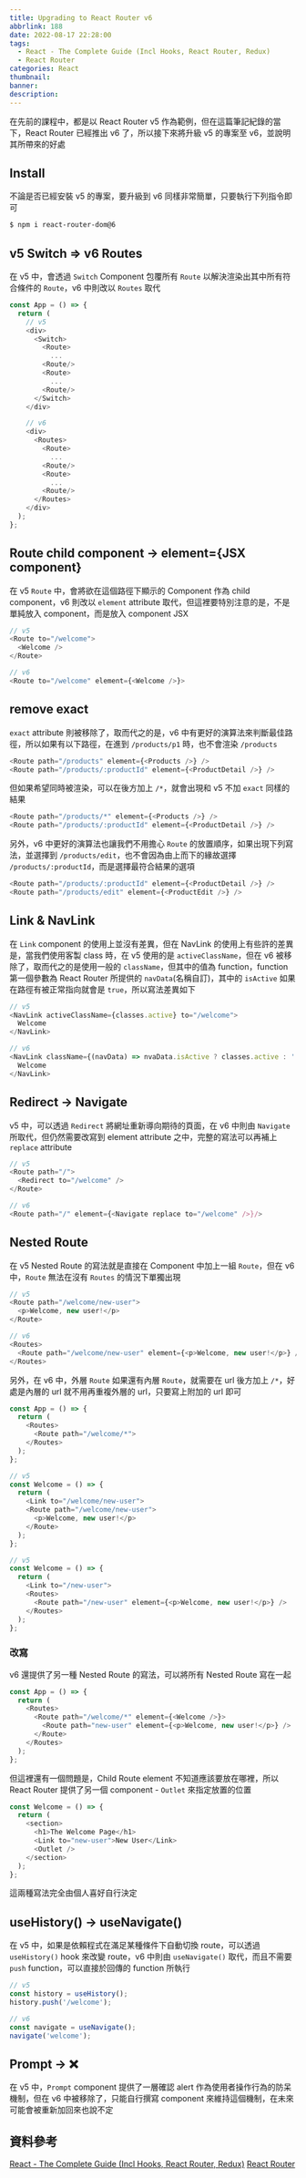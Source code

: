 ```yaml
---
title: Upgrading to React Router v6
abbrlink: 188
date: 2022-08-17 22:28:00
tags:
  - React - The Complete Guide (Incl Hooks, React Router, Redux)
  - React Router
categories: React
thumbnail:
banner:
description:
---
```


在先前的課程中，都是以 React Router v5 作為範例，但在這篇筆記紀錄的當下，React Router 已經推出 v6 了，所以接下來將升級 v5 的專案至 v6，並說明其所帶來的好處

<!-- more -->

## Install

不論是否已經安裝 v5 的專案，要升級到 v6 同樣非常簡單，只要執行下列指令即可

```bash
$ npm i react-router-dom@6
```

## v5 Switch => v6 Routes

在 v5 中，會透過 `Switch` Component 包覆所有 `Route` 以解決渲染出其中所有符合條件的 `Route`，v6 中則改以 `Routes` 取代

```js
const App = () => {
  return (
    // v5
    <div>
      <Switch>
        <Route>
          ...
        <Route/>
        <Route>
          ...
        <Route/>
      </Switch>
    </div>

    // v6
    <div>
      <Routes>
        <Route>
          ...
        <Route/>
        <Route>
          ...
        <Route/>
      </Routes>
    </div>
  );
};
```

## Route child component -> element={JSX component}

在 v5 `Route` 中，會將欲在這個路徑下顯示的 Component 作為 child component，v6 則改以 `element` attribute 取代，但這裡要特別注意的是，不是單純放入 component，而是放入 component JSX

```js
// v5
<Route to="/welcome">
  <Welcome />
</Route>

// v6
<Route to="/welcome" element={<Welcome />}>
```

## remove exact

`exact` attribute 則被移除了，取而代之的是，v6 中有更好的演算法來判斷最佳路徑，所以如果有以下路徑，在進到 `/products/p1` 時，也不會渲染 `/products`

```js
<Route path="/products" element={<Products />} />
<Route path="/products/:productId" element={<ProductDetail />} />
```

但如果希望同時被渲染，可以在後方加上 `/*`，就會出現和 v5 不加 `exact` 同樣的結果

```js
<Route path="/products/*" element={<Products />} />
<Route path="/products/:productId" element={<ProductDetail />} />
```

另外，v6 中更好的演算法也讓我們不用擔心 `Route` 的放置順序，如果出現下列寫法，並選擇到 `/products/edit`，也不會因為由上而下的緣故選擇 `/products/:productId`，而是選擇最符合結果的選項

```js
<Route path="/products/:productId" element={<ProductDetail />} />
<Route path="/products/edit" element={<ProductEdit />} />
```

## Link & NavLink

在 `Link` component 的使用上並沒有差異，但在 NavLink 的使用上有些許的差異是，當我們使用客製 class 時，在 v5 使用的是 `activeClassName`，但在 v6 被移除了，取而代之的是使用一般的 `className`，但其中的值為 function，function 第一個參數為 React Router 所提供的 `navData`(名稱自訂)，其中的 `isActive` 如果在路徑有被正常指向就會是 `true`，所以寫法差異如下

```js
// v5
<NavLink activeClassName={classes.active} to="/welcome">
  Welcome
</NavLink>

// v6
<NavLink className={(navData) => nvaData.isActive ? classes.active : ''} to="/welcome">
  Welcome
</NavLink>
```

## Redirect -> Navigate

v5 中，可以透過 `Redirect` 將網址重新導向期待的頁面，在 v6 中則由 `Navigate` 所取代，但仍然需要改寫到 element attribute 之中，完整的寫法可以再補上 `replace` attribute

```js
// v5
<Route path="/">
  <Redirect to="/welcome" />
</Route>

// v6
<Route path="/" element={<Navigate replace to="/welcome" />}/>
```

## Nested Route

在 v5 Nested Route 的寫法就是直接在 Component 中加上一組 `Route`，但在 v6 中，`Route` 無法在沒有 `Routes` 的情況下單獨出現

```js
// v5
<Route path="/welcome/new-user">
  <p>Welcome, new user!</p>
</Route>

// v6
<Routes>
  <Route path="/welcome/new-user" element={<p>Welcome, new user!</p>} />
</Routes>
```

另外，在 v6 中，外層 `Route` 如果還有內層 `Route`，就需要在 url 後方加上 `/*`，好處是內層的 url 就不用再重複外層的 url，只要寫上附加的 url 即可

```js
const App = () => {
  return (
    <Routes>
      <Route path="/welcome/*">
    </Routes>
  );
};

// v5
const Welcome = () => {
  return (
    <Link to="/welcome/new-user">
    <Route path="/welcome/new-user">
      <p>Welcome, new user!</p>
    </Route>
  );
};

// v5
const Welcome = () => {
  return (
    <Link to="/new-user">
    <Routes>
      <Route path="/new-user" element={<p>Welcome, new user!</p>} />
    </Routes>
  );
};
```

### 改寫

v6 還提供了另一種 Nested Route 的寫法，可以將所有 Nested Route 寫在一起

```js
const App = () => {
  return (
    <Routes>
      <Route path="/welcome/*" element={<Welcome />}>
        <Route path="new-user" element={<p>Welcome, new user!</p>} />
      </Route>
    </Routes>
  );
};
```

但這裡還有一個問題是，Child Route element 不知道應該要放在哪裡，所以 React Router 提供了另一個 component - `Outlet` 來指定放置的位置

```js
const Welcome = () => {
  return (
    <section>
      <h1>The Welcome Page</h1>
      <Link to="new-user">New User</Link>
      <Outlet />
    </section>
  );
};
```

這兩種寫法完全由個人喜好自行決定

## useHistory() -> useNavigate()

在 v5 中，如果是依賴程式在滿足某種條件下自動切換 route，可以透過 `useHistory()` hook 來改變 route，v6 中則由 `useNavigate()` 取代，而且不需要 `push` function，可以直接於回傳的 function 所執行

```js
// v5
const history = useHistory();
history.push('/welcome');

// v6
const navigate = useNavigate();
navigate('welcome');
```

## Prompt -> ❌

在 v5 中，`Prompt` component 提供了一層確認 alert 作為使用者操作行為的防呆機制，但在 v6 中被移除了，只能自行撰寫 component 來維持這個機制，在未來可能會被重新加回來也說不定

## 資料參考

[React - The Complete Guide (Incl Hooks, React Router, Redux)](https://www.udemy.com/course/react-the-complete-guide-incl-redux/)
[React Router](https://reactrouter.com/docs/en/v6/upgrading/v5)
